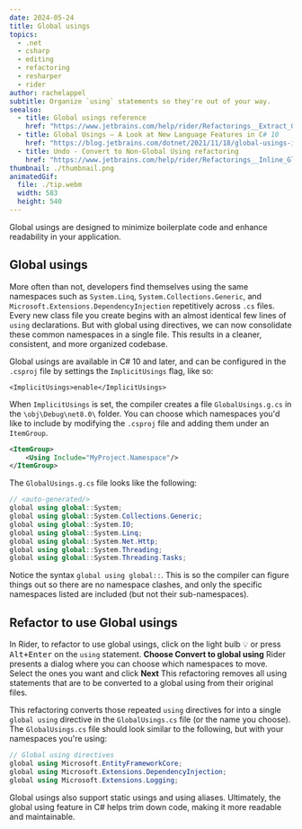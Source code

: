 ```yaml
---
date: 2024-05-24
title: Global usings
topics:
  - .net
  - csharp
  - editing
  - refactoring
  - resharper
  - rider
author: rachelappel
subtitle: Organize `using` statements so they're out of your way.
seealso:
  - title: Global usings reference
    href: "https://www.jetbrains.com/help/rider/Refactorings__Extract_Global_Using.html"
  - title: Global Usings – A Look at New Language Features in C# 10
    href: "https://blog.jetbrains.com/dotnet/2021/11/18/global-usings-in-csharp-10/"
  - title: Undo - Convert to Non-Global Using refactoring
    href: "https://www.jetbrains.com/help/rider/Refactorings__Inline_Global_Using.html"
thumbnail: ./thumbnail.png
animatedGif:
  file: ./tip.webm
  width: 583
  height: 540
---
```


Global usings are designed to minimize boilerplate code and enhance readability in your application.

## Global usings

More often than not, developers find themselves using the same namespaces such as `System.Linq`, `System.Collections.Generic`, and `Microsoft.Extensions.DependencyInjection` repetitively across `.cs` files.
Every new class file you create begins with an almost identical few lines of `using` declarations.
But with global using directives, we can now consolidate these common namespaces in a single file. This results in a cleaner, consistent, and more organized codebase.

Global usings are available in C# 10 and later, and can be configured in the `.csproj` file by settings the `ImplicitUsings` flag, like so:

`<ImplicitUsings>enable</ImplicitUsings>`

When `ImplicitUsings` is set, the compiler creates a file `GlobalUsings.g.cs` in the `\obj\Debug\net8.0\` folder.
You can choose which namespaces you'd like to include by modifying the `.csproj` file and adding them under an `ItemGroup`.

```xml
<ItemGroup>
    <Using Include="MyProject.Namespace"/>
</ItemGroup>
```

The `GlobalUsings.g.cs` file looks like the following:

```csharp
// <auto-generated/>
global using global::System;
global using global::System.Collections.Generic;
global using global::System.IO;
global using global::System.Linq;
global using global::System.Net.Http;
global using global::System.Threading;
global using global::System.Threading.Tasks;
```

Notice the syntax `global using global::`. This is so the compiler can figure things out so there are no namespace clashes, and only the specific namespaces listed are included (but not their sub-namespaces).

## Refactor to use Global usings

In Rider, to refactor to use global usings, click on the light bulb 💡 or press <kbd>Alt+Enter</kbd> on the `using` statement. **Choose Convert to global using**
Rider presents a dialog where you can choose which namespaces to move. Select the ones you want and click **Next** This refactoring removes all using statements that are to be converted to a global using from their original files.

This refactoring converts those repeated `using` directives for into a single `global using` directive in the `GlobalUsings.cs` file (or the name you choose).
The `GlobalUsings.cs` file should look similar to the following, but with your namespaces you're using:

```csharp
// Global using directives
global using Microsoft.EntityFrameworkCore;
global using Microsoft.Extensions.DependencyInjection;
global using Microsoft.Extensions.Logging;
```

Global usings also support static usings and using aliases. Ultimately, the global using feature in C# helps trim down code, making it more readable and maintainable.
